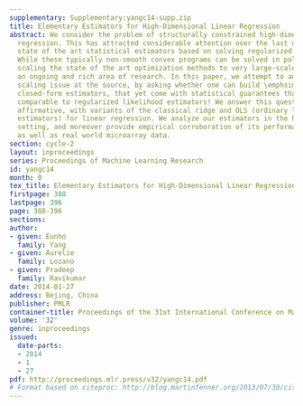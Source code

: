 ```yaml
---
supplementary: Supplementary:yangc14-supp.zip
title: Elementary Estimators for High-Dimensional Linear Regression
abstract: We consider the problem of structurally constrained high-dimensional linear
  regression. This has attracted considerable attention over the last decade, with
  state of the art statistical estimators based on solving regularized convex programs.
  While these typically non-smooth convex programs can be solved in polynomial time,
  scaling the state of the art optimization methods to very large-scale problems is
  an ongoing and rich area of research. In this paper, we attempt to address this
  scaling issue at the source, by asking whether one can build \emphsimpler possibly
  closed-form estimators, that yet come with statistical guarantees that are nonetheless
  comparable to regularized likelihood estimators! We answer this question in the
  affirmative, with variants of the classical ridge and OLS (ordinary least squares
  estimators) for linear regression. We analyze our estimators in the high-dimensional
  setting, and moreover provide empirical corroboration of its performance on simulated
  as well as real world microarray data.
section: cycle-2
layout: inproceedings
series: Proceedings of Machine Learning Research
id: yangc14
month: 0
tex_title: Elementary Estimators for High-Dimensional Linear Regression
firstpage: 388
lastpage: 396
page: 388-396
sections: 
author:
- given: Eunho
  family: Yang
- given: Aurelie
  family: Lozano
- given: Pradeep
  family: Ravikumar
date: 2014-01-27
address: Bejing, China
publisher: PMLR
container-title: Proceedings of the 31st International Conference on Machine Learning
volume: '32'
genre: inproceedings
issued:
  date-parts:
  - 2014
  - 1
  - 27
pdf: http://proceedings.mlr.press/v32/yangc14.pdf
# Format based on citeproc: http://blog.martinfenner.org/2013/07/30/citeproc-yaml-for-bibliographies/
---
```

